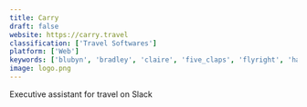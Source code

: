 ```yaml
---
title: Carry
draft: false 
website: https://carry.travel
classification: ['Travel Softwares']
platform: ['Web']
keywords: ['blubyn', 'bradley', 'claire', 'five_claps', 'flyright', 'hal', 'hyper', 'kitematic', 'mapmytrip_by_tripscout', 'nomad_list', 'onerooftop', 'outright', 'pana', 'plan', 'portico', 'quickbooks', 'swap', 'taylor', 'tripomatic', 'tripoto.ai', 'wave_accounting']
image: logo.png
---
```

Executive assistant for travel on Slack